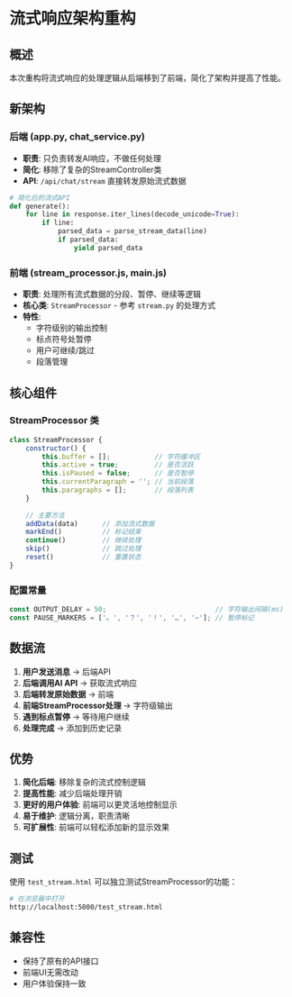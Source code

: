 # 流式响应架构重构

## 概述

本次重构将流式响应的处理逻辑从后端移到了前端，简化了架构并提高了性能。

## 新架构

### 后端 (app.py, chat_service.py)
- **职责**: 只负责转发AI响应，不做任何处理
- **简化**: 移除了复杂的StreamController类
- **API**: `/api/chat/stream` 直接转发原始流式数据

```python
# 简化后的流式API
def generate():
    for line in response.iter_lines(decode_unicode=True):
        if line:
            parsed_data = parse_stream_data(line)
            if parsed_data:
                yield parsed_data
```

### 前端 (stream_processor.js, main.js)
- **职责**: 处理所有流式数据的分段、暂停、继续等逻辑
- **核心类**: `StreamProcessor` - 参考 `stream.py` 的处理方式
- **特性**: 
  - 字符级别的输出控制
  - 标点符号处暂停
  - 用户可继续/跳过
  - 段落管理

## 核心组件

### StreamProcessor 类

```javascript
class StreamProcessor {
    constructor() {
        this.buffer = [];           // 字符缓冲区
        this.active = true;         // 是否活跃
        this.isPaused = false;      // 是否暂停
        this.currentParagraph = ''; // 当前段落
        this.paragraphs = [];       // 段落列表
    }
    
    // 主要方法
    addData(data)      // 添加流式数据
    markEnd()          // 标记结束
    continue()         // 继续处理
    skip()             // 跳过处理
    reset()            // 重置状态
}
```

### 配置常量

```javascript
const OUTPUT_DELAY = 50;                           // 字符输出间隔(ms)
const PAUSE_MARKERS = ['。', '？', '！', '…', '~']; // 暂停标记
```

## 数据流

1. **用户发送消息** → 后端API
2. **后端调用AI API** → 获取流式响应
3. **后端转发原始数据** → 前端
4. **前端StreamProcessor处理** → 字符级输出
5. **遇到标点暂停** → 等待用户继续
6. **处理完成** → 添加到历史记录

## 优势

1. **简化后端**: 移除复杂的流式控制逻辑
2. **提高性能**: 减少后端处理开销
3. **更好的用户体验**: 前端可以更灵活地控制显示
4. **易于维护**: 逻辑分离，职责清晰
5. **可扩展性**: 前端可以轻松添加新的显示效果

## 测试

使用 `test_stream.html` 可以独立测试StreamProcessor的功能：

```bash
# 在浏览器中打开
http://localhost:5000/test_stream.html
```

## 兼容性

- 保持了原有的API接口
- 前端UI无需改动
- 用户体验保持一致